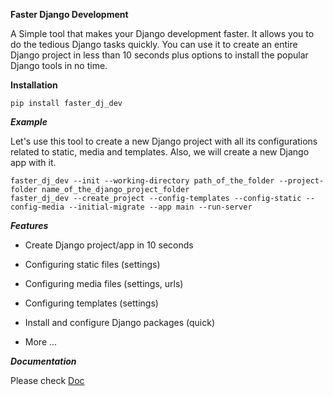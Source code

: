 
**Faster Django Development**

A Simple tool that makes your Django development faster. It allows you to do the tedious Django tasks quickly. You can use it to create an entire Django project in less than 10 seconds plus options to install the popular Django tools in no time.

**Installation**
```
pip install faster_dj_dev
```

***Example***

Let's use this tool to create a new Django project with all its configurations related to static, media and templates. Also, we will create a new Django app with it.

```
faster_dj_dev --init --working-directory path_of_the_folder --project-folder name_of_the_django_project_folder
faster_dj_dev --create_project --config-templates --config-static --config-media --initial-migrate --app main --run-server
```


***Features***

- Create Django project/app in 10 seconds

- Configuring static files (settings)

- Configuring media files (settings, urls)

- Configuring templates (settings)

- Install and configure Django packages (quick)

- More ...

***Documentation***

Please check [Doc](https://blog.selmi.tech/blog/post/faster_dj_dev-documentation-how-to-become-a-faster-django-developer335421)